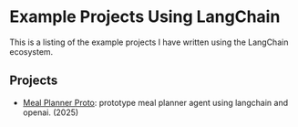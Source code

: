 # Example Projects Using LangChain

This is a listing of the example projects I have written using the LangChain ecosystem.

## Projects

- [Meal Planner Proto](https://github.com/garygause/meal-planner-proto): prototype meal planner agent using langchain and openai. (2025)

